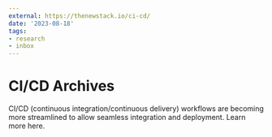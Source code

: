 ```yaml
---
external: https://thenewstack.io/ci-cd/
date: '2023-08-18'
tags:
- research
- inbox
---
```


# CI/CD Archives

CI/CD (continuous integration/continuous delivery) workflows are becoming more streamlined to allow seamless integration and deployment. Learn more here.
